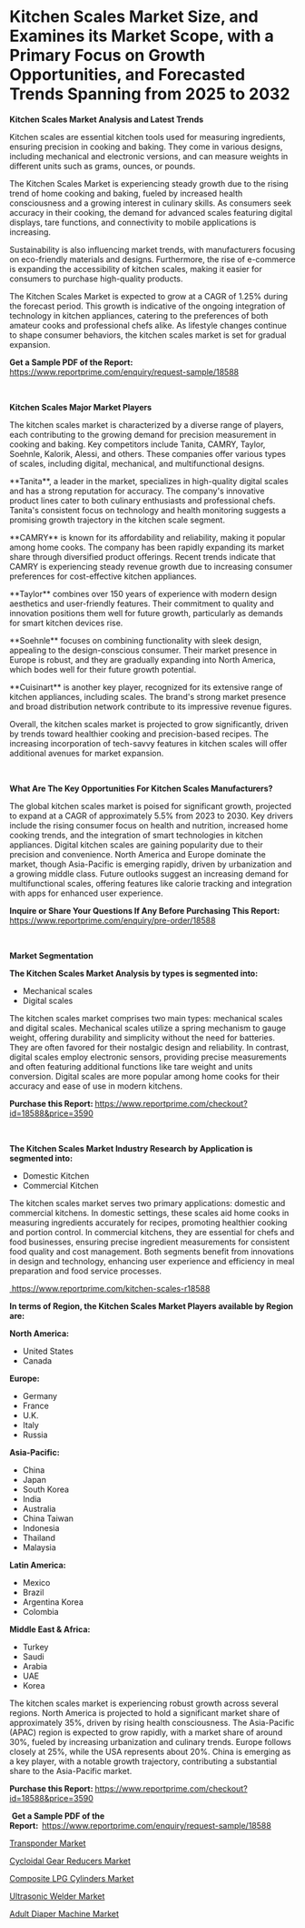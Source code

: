 <p><h1>Kitchen Scales Market Size, and Examines its Market Scope, with a Primary Focus on Growth Opportunities, and Forecasted Trends Spanning from 2025 to 2032</h1></p><p><strong>Kitchen Scales Market Analysis and Latest Trends</strong></p>
<p><p>Kitchen scales are essential kitchen tools used for measuring ingredients, ensuring precision in cooking and baking. They come in various designs, including mechanical and electronic versions, and can measure weights in different units such as grams, ounces, or pounds. </p><p>The Kitchen Scales Market is experiencing steady growth due to the rising trend of home cooking and baking, fueled by increased health consciousness and a growing interest in culinary skills. As consumers seek accuracy in their cooking, the demand for advanced scales featuring digital displays, tare functions, and connectivity to mobile applications is increasing. </p><p>Sustainability is also influencing market trends, with manufacturers focusing on eco-friendly materials and designs. Furthermore, the rise of e-commerce is expanding the accessibility of kitchen scales, making it easier for consumers to purchase high-quality products. </p><p>The Kitchen Scales Market is expected to grow at a CAGR of 1.25% during the forecast period. This growth is indicative of the ongoing integration of technology in kitchen appliances, catering to the preferences of both amateur cooks and professional chefs alike. As lifestyle changes continue to shape consumer behaviors, the kitchen scales market is set for gradual expansion.</p></p>
<p><strong>Get a Sample PDF of the Report:&nbsp;</strong> <a href="https://www.reportprime.com/enquiry/request-sample/18588?utm_campaign=16&utm_medium=2&utm_source=Github&utm_content=ia&utm_term=19032025&utm_id=kitchen-scales">https://www.reportprime.com/enquiry/request-sample/18588</a></p>
<p>&nbsp;</p>
<p><strong>Kitchen Scales Major Market Players</strong></p>
<p><p>The kitchen scales market is characterized by a diverse range of players, each contributing to the growing demand for precision measurement in cooking and baking. Key competitors include Tanita, CAMRY, Taylor, Soehnle, Kalorik, Alessi, and others. These companies offer various types of scales, including digital, mechanical, and multifunctional designs.</p><p>**Tanita**, a leader in the market, specializes in high-quality digital scales and has a strong reputation for accuracy. The company's innovative product lines cater to both culinary enthusiasts and professional chefs. Tanita's consistent focus on technology and health monitoring suggests a promising growth trajectory in the kitchen scale segment.</p><p>**CAMRY** is known for its affordability and reliability, making it popular among home cooks. The company has been rapidly expanding its market share through diversified product offerings. Recent trends indicate that CAMRY is experiencing steady revenue growth due to increasing consumer preferences for cost-effective kitchen appliances.</p><p>**Taylor** combines over 150 years of experience with modern design aesthetics and user-friendly features. Their commitment to quality and innovation positions them well for future growth, particularly as demands for smart kitchen devices rise.</p><p>**Soehnle** focuses on combining functionality with sleek design, appealing to the design-conscious consumer. Their market presence in Europe is robust, and they are gradually expanding into North America, which bodes well for their future growth potential.</p><p>**Cuisinart** is another key player, recognized for its extensive range of kitchen appliances, including scales. The brand's strong market presence and broad distribution network contribute to its impressive revenue figures.</p><p>Overall, the kitchen scales market is projected to grow significantly, driven by trends toward healthier cooking and precision-based recipes. The increasing incorporation of tech-savvy features in kitchen scales will offer additional avenues for market expansion.</p></p>
<p>&nbsp;</p>
<p><strong>What Are The Key Opportunities For Kitchen Scales Manufacturers?</strong></p>
<p><p>The global kitchen scales market is poised for significant growth, projected to expand at a CAGR of approximately 5.5% from 2023 to 2030. Key drivers include the rising consumer focus on health and nutrition, increased home cooking trends, and the integration of smart technologies in kitchen appliances. Digital kitchen scales are gaining popularity due to their precision and convenience. North America and Europe dominate the market, though Asia-Pacific is emerging rapidly, driven by urbanization and a growing middle class. Future outlooks suggest an increasing demand for multifunctional scales, offering features like calorie tracking and integration with apps for enhanced user experience.</p></p>
<p><strong>Inquire or Share Your Questions If Any Before Purchasing This Report:</strong> <a href="https://www.reportprime.com/enquiry/pre-order/18588?utm_campaign=16&utm_medium=2&utm_source=Github&utm_content=ia&utm_term=19032025&utm_id=kitchen-scales">https://www.reportprime.com/enquiry/pre-order/18588</a></p>
<p>&nbsp;</p>
<p><strong>Market Segmentation</strong></p>
<p><strong>The Kitchen Scales Market Analysis by types is segmented into:</strong></p>
<p><ul><li>Mechanical scales</li><li>Digital scales</li></ul></p>
<p><p>The kitchen scales market comprises two main types: mechanical scales and digital scales. Mechanical scales utilize a spring mechanism to gauge weight, offering durability and simplicity without the need for batteries. They are often favored for their nostalgic design and reliability. In contrast, digital scales employ electronic sensors, providing precise measurements and often featuring additional functions like tare weight and units conversion. Digital scales are more popular among home cooks for their accuracy and ease of use in modern kitchens.</p></p>
<p><strong>Purchase this Report:&nbsp;</strong><a href="https://www.reportprime.com/checkout?id=18588&price=3590&utm_campaign=16&utm_medium=2&utm_source=Github&utm_content=ia&utm_term=19032025&utm_id=kitchen-scales">https://www.reportprime.com/checkout?id=18588&price=3590</a></p>
<p>&nbsp;</p>
<p><strong>The Kitchen Scales Market Industry Research by Application is segmented into:</strong></p>
<p><ul><li>Domestic Kitchen</li><li>Commercial Kitchen</li></ul></p>
<p><p>The kitchen scales market serves two primary applications: domestic and commercial kitchens. In domestic settings, these scales aid home cooks in measuring ingredients accurately for recipes, promoting healthier cooking and portion control. In commercial kitchens, they are essential for chefs and food businesses, ensuring precise ingredient measurements for consistent food quality and cost management. Both segments benefit from innovations in design and technology, enhancing user experience and efficiency in meal preparation and food service processes.</p></p>
<p><a href="https://www.reportprime.com/kitchen-scales-r18588?utm_campaign=16&utm_medium=2&utm_source=Github&utm_content=ia&utm_term=19032025&utm_id=kitchen-scales">&nbsp;https://www.reportprime.com/kitchen-scales-r18588</a></p>
<p><strong>In terms of Region, the Kitchen Scales Market Players available by Region are:</strong></p>
<p>
    <p> <strong> North America: </strong>
        <ul>
            <li>United States</li>
            <li>Canada</li>
        </ul>
        </p> 
    <p> <strong> Europe: </strong>
        <ul>
            <li>Germany</li>
            <li>France</li>
            <li>U.K.</li>
            <li>Italy</li>
            <li>Russia</li>
        </ul>
        </p> 
    <p> <strong> Asia-Pacific: </strong>
        <ul>
            <li>China</li>
            <li>Japan</li>
            <li>South Korea</li>
            <li>India</li>
            <li>Australia</li>
            <li>China Taiwan</li>
            <li>Indonesia</li>
            <li>Thailand</li>
            <li>Malaysia</li>
        </ul>
        </p> 
    <p> <strong> Latin America: </strong>
        <ul>
            <li>Mexico</li>
            <li>Brazil</li>
            <li>Argentina Korea</li>
            <li>Colombia</li>
        </ul>
        </p> 
    <p> <strong> Middle East & Africa: </strong>
        <ul>
            <li>Turkey</li>
            <li>Saudi</li>
            <li>Arabia</li>
            <li>UAE</li>
            <li>Korea</li>
        </ul>
    </p>
    </p>
<p><p>The kitchen scales market is experiencing robust growth across several regions. North America is projected to hold a significant market share of approximately 35%, driven by rising health consciousness. The Asia-Pacific (APAC) region is expected to grow rapidly, with a market share of around 30%, fueled by increasing urbanization and culinary trends. Europe follows closely at 25%, while the USA represents about 20%. China is emerging as a key player, with a notable growth trajectory, contributing a substantial share to the Asia-Pacific market.</p></p>
<p><strong>Purchase this Report: </strong><a href="https://www.reportprime.com/checkout?id=18588&price=3590&utm_campaign=16&utm_medium=2&utm_source=Github&utm_content=ia&utm_term=19032025&utm_id=kitchen-scales">https://www.reportprime.com/checkout?id=18588&price=3590</a></p>
<p>&nbsp;<strong>Get a Sample PDF of the Report:&nbsp;&nbsp;</strong><a href="https://www.reportprime.com/enquiry/request-sample/18588?utm_campaign=16&utm_medium=2&utm_source=Github&utm_content=ia&utm_term=19032025&utm_id=kitchen-scales">https://www.reportprime.com/enquiry/request-sample/18588</a></p>
<p><strong></strong></p>
<p><p><a href="https://github.com/JosephineMcguire65/Market-Research-Report-List-2/blob/main/transponder-market.md?utm_campaign=16&utm_medium=2&utm_source=Github&utm_content=ia&utm_term=19032025&utm_id=kitchen-scales">Transponder Market</a></p><p><a href="https://github.com/bholdsfofie/Market-Research-Report-List-1/blob/main/cycloidal-gear-reducers-market.md?utm_campaign=16&utm_medium=2&utm_source=Github&utm_content=ia&utm_term=19032025&utm_id=kitchen-scales">Cycloidal Gear Reducers Market</a></p><p><a href="https://github.com/jerhoskinson197676/Market-Research-Report-List-1/blob/main/composite-lpg-cylinders-market.md?utm_campaign=16&utm_medium=2&utm_source=Github&utm_content=ia&utm_term=19032025&utm_id=kitchen-scales">Composite LPG Cylinders Market</a></p><p><a href="https://github.com/norbeludie83/Market-Research-Report-List-1/blob/main/ultrasonic-welder-market.md?utm_campaign=16&utm_medium=2&utm_source=Github&utm_content=ia&utm_term=19032025&utm_id=kitchen-scales">Ultrasonic Welder Market</a></p><p><a href="https://github.com/shirleenfraker87/Market-Research-Report-List-1/blob/main/adult-diaper-machine-market.md?utm_campaign=16&utm_medium=2&utm_source=Github&utm_content=ia&utm_term=19032025&utm_id=kitchen-scales">Adult Diaper Machine Market</a></p></p>